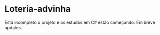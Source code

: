 # Loteria-advinha

Está incompleto o projeto e os estudos em C# estão começando. 
Em breve updates.
